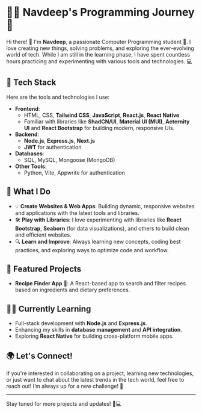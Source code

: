 # 👨‍💻 Navdeep's Programming Journey 🚀

Hi there! 👋 I'm **Navdeep**, a passionate Computer Programming student 🌱. I love creating new things, solving problems, and exploring the ever-evolving world of tech. While I am still in the learning phase, I have spent countless hours practicing and experimenting with various tools and technologies. 💻

## 🚀 Tech Stack
Here are the tools and technologies I use:

- **Frontend**: 
  - HTML, CSS, **Tailwind CSS**, **JavaScript**, **React.js**, **React Native**
  - Familiar with libraries like **ShadCN/UI**, **Material UI (MUI)**, **Aeternity UI** and **React Bootstrap** for building modern, responsive UIs.
- **Backend**: 
  - **Node.js**, **Express.js**, **Next.js**
  - **JWT** for authentication
- **Databases**: 
  - SQL, MySQL, Mongoose (MongoDB)
- **Other Tools**: 
  - Python, Vite, Appwrite for authentication

## 🌱 What I Do
- 💡 **Create Websites & Web Apps**: Building dynamic, responsive websites and applications with the latest tools and libraries.
- 🛠️ **Play with Libraries**: I love experimenting with libraries like **React Bootstrap**, **Seaborn** (for data visualizations), and others to build clean and efficient websites.
- 🔍 **Learn and Improve**: Always learning new concepts, coding best practices, and exploring ways to optimize code and workflow.

## 🚀 Featured Projects
- **Recipe Finder App** 🍲: A React-based app to search and filter recipes based on ingredients and dietary preferences.

## 🧑‍💻 Currently Learning
- Full-stack development with **Node.js** and **Express.js**.
- Enhancing my skills in **database management** and **API integration**.
- Exploring **React Native** for building cross-platform mobile apps.

## 🌍 Let's Connect!
If you're interested in collaborating on a project, learning new technologies, or just want to chat about the latest trends in the tech world, feel free to reach out! I’m always up for a new challenge! 🤝

---

Stay tuned for more projects and updates! 🚀💻
